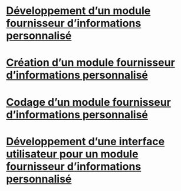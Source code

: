 # [Développement d’un module fournisseur d’informations personnalisé](developing-a-custom-log-provider.md)
# [Création d’un module fournisseur d’informations personnalisé](creating-a-custom-log-provider.md)
# [Codage d’un module fournisseur d’informations personnalisé](coding-a-custom-log-provider.md)
# [Développement d’une interface utilisateur pour un module fournisseur d’informations personnalisé](developing-a-user-interface-for-a-custom-log-provider.md)
